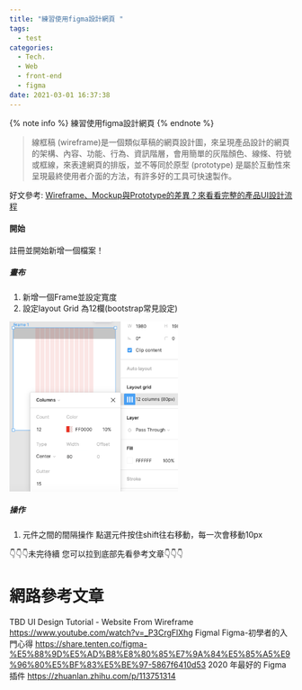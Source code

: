 ```yaml
---
title: "練習使用figma設計網頁 "
tags:
  - test
categories:
  - Tech.
  - Web
  - front-end
  - figma
date: 2021-03-01 16:37:38
---
```


{% note info %} 練習使用figma設計網頁 {% endnote %}

> 線框稿 (wireframe)是一個類似草稿的網頁設計圖，來呈現產品設計的網頁的架構、內容、功能、行為、資訊階層，會用簡單的灰階顏色、線條、符號或框線，來表達網頁的排版，並不等同於原型 (prototype) 是屬於互動性來呈現最終使用者介面的方法，有許多好的工具可快速製作。

好文參考:
[Wireframe、Mockup與Prototype的差異？來看看完整的產品UI設計流程](https://kopu.chat/2017/06/22/wireframe%E3%80%81mockup%E8%88%87prototype%E7%9A%84%E5%B7%AE%E7%95%B0%EF%BC%9F%E4%BE%86%E7%9C%8B%E7%9C%8B%E5%AE%8C%E6%95%B4%E7%9A%84%E7%94%A2%E5%93%81ui%E8%A8%AD%E8%A8%88%E6%B5%81%E7%A8%8B/)
<!--more-->

#### 開始
註冊並開始新增一個檔案！

##### 畫布

1. 新增一個Frame並設定寬度
2. 設定layout Grid 為12欄(bootstrap常見設定)
<img src="/images/post/figma-grid.png" width="300px" />

##### 操作

1. 元件之間的間隔操作
  點選元件按住shift往右移動，每一次會移動10px


👇👇👇未完待續 您可以拉到底部先看參考文章👇👇👇

# 網路參考文章

TBD
UI Design Tutorial - Website From Wireframe
https://www.youtube.com/watch?v=_P3CrgFlXhg
Figmal
Figma-初學者的入門心得
https://share.tenten.co/figma-%E5%88%9D%E5%AD%B8%E8%80%85%E7%9A%84%E5%85%A5%E9%96%80%E5%BF%83%E5%BE%97-5867f6410d53
2020 年最好的 Figma 插件
https://zhuanlan.zhihu.com/p/113751314